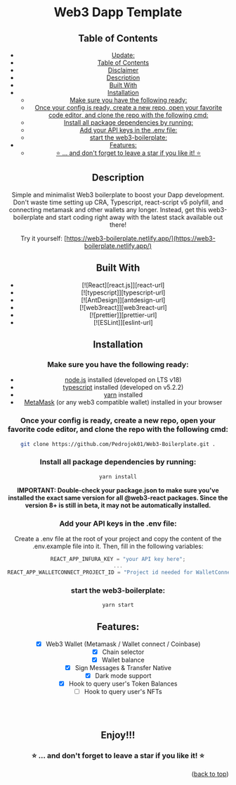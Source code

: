 <div align="center">
<h1><strong> Web3 Dapp Template </strong></h1>

## Table of Contents

- [Update:](#update)
- [Table of Contents](#table-of-contents)
- [Disclaimer](#disclaimer)
- [Description](#description)
- [Built With](#built-with)
- [Installation](#installation)
  - [Make sure you have the following ready:](#make-sure-you-have-the-following-ready)
  - [Once your config is ready, create a new repo, open your favorite code editor, and clone the repo with the following cmd:](#once-your-config-is-ready-create-a-new-repo-open-your-favorite-code-editor-and-clone-the-repo-with-the-following-cmd)
  - [Install all package dependencies by running:](#install-all-package-dependencies-by-running)
  - [Add your API keys in the .env file:](#add-your-api-keys-in-the-env-file)
  - [start the web3-boilerplate:](#start-the-web3-boilerplate)
- [Features:](#features)
  - [⭐️ ... and don't forget to leave a star if you like it! ⭐️](#️--and-dont-forget-to-leave-a-star-if-you-like-it-️)


## Description

Simple and minimalist Web3 boilerplate to boost your Dapp development. Don't waste time setting up CRA, Typescript, react-script v5 polyfill, and connecting metamask and other wallets any longer. Instead, get this web3-boilerplate and start coding right away with the latest stack available out there!

Try it yourself: [https://web3-boilerplate.netlify.app/](https://web3-boilerplate.netlify.app/)

## Built With

- [![React][react.js]][react-url]
- [![typescript]][typescript-url]
- [![AntDesign]][antdesign-url]
- [![web3react]][web3react-url]
- [![prettier]][prettier-url]
- [![ESLint]][eslint-url]

## Installation

### Make sure you have the following ready:

- [node.js](https://nodejs.org/) installed (developed on LTS v18)
- [typescript](https://www.typescriptlang.org/) installed (developed on v5.2.2)
- [yarn](https://yarnpkg.com/) installed
- [MetaMask](https://metamask.io/) (or any web3 compatible wallet) installed in your browser

### Once your config is ready, create a new repo, open your favorite code editor, and clone the repo with the following cmd:

```bash
git clone https://github.com/Pedrojok01/Web3-Boilerplate.git .
```

### Install all package dependencies by running:

```bash
yarn install
```

<b>IMPORTANT: Double-check your package.json to make sure you've installed the exact same version for all @web3-react packages. Since the version 8+ is still in beta, it may not be automatically installed.</b>

### Add your API keys in the .env file:

Create a .env file at the root of your project and copy the content of the .env.example file into it. Then, fill in the following variables:

```js
REACT_APP_INFURA_KEY = "your API key here";
...
REACT_APP_WALLETCONNECT_PROJECT_ID = "Project id needed for WalletConnect v2";
```

### start the web3-boilerplate:

```bash
yarn start
```

## Features:

- [x] Web3 Wallet (Metamask / Wallet connect / Coinbase)
- [x] Chain selector
- [x] Wallet balance
- [x] Sign Messages & Transfer Native
- [x] Dark mode support
- [x] Hook to query user's Token Balances
- [ ] Hook to query user's NFTs

<br></br>

<div align="center">
<h2> Enjoy!!!</h2>

### ⭐️ ... and don't forget to leave a star if you like it! ⭐️

</div>

<p align="right">(<a href="#top">back to top</a>)</p>

